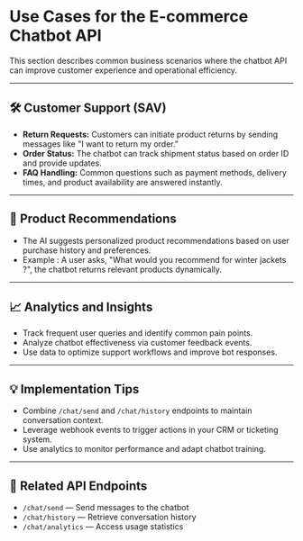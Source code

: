 # Use Cases for the E-commerce Chatbot API

This section describes common business scenarios where the chatbot API can improve customer experience and operational efficiency.

---

## 🛠️ Customer Support (SAV)

- **Return Requests:** Customers can initiate product returns by sending messages like "I want to return my order."
- **Order Status:** The chatbot can track shipment status based on order ID and provide updates.
- **FAQ Handling:** Common questions such as payment methods, delivery times, and product availability are answered instantly.

---

## 🎯 Product Recommendations

- The AI suggests personalized product recommendations based on user purchase history and preferences.
- Example : A user asks, "What would you recommend for winter jackets ?", the chatbot returns relevant products dynamically.

---

## 📈 Analytics and Insights

- Track frequent user queries and identify common pain points.
- Analyze chatbot effectiveness via customer feedback events.
- Use data to optimize support workflows and improve bot responses.

---

## 💡 Implementation Tips

- Combine `/chat/send` and `/chat/history` endpoints to maintain conversation context.
- Leverage webhook events to trigger actions in your CRM or ticketing system.
- Use analytics to monitor performance and adapt chatbot training.

---

## 🔗 Related API Endpoints

- `/chat/send` — Send messages to the chatbot  
- `/chat/history` — Retrieve conversation history  
- `/chat/analytics` — Access usage statistics  
